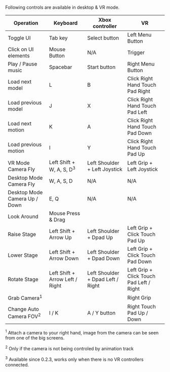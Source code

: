 Following controls are available in desktop & VR mode.


Operation | Keyboard | Xbox controller | VR
--- | --- | --- | ---
Toggle UI | Tab key | Select button | Left Menu Button
Click on UI elements | Mouse Button | N/A | Trigger
Play / Pause music | Spacebar | Start button | Right Menu Button
Load next model | L | B | Click Right Hand Touch Pad Right
Load previous model | J | X | Click Right Hand Touch Pad Left
Load next motion | K | A | Click Right Hand Touch Pad Down
Load previous motion | I | Y | Click Right Hand Touch Pad Up
VR Mode Camera Fly | Left Shift + W, A, S, D<sup>3</sup> | Left Shoulder + Left Joystick | Left Grip + Left Joystick
Desktop Mode Camera Fly | W, A, S, D | N/A | N/A 
Desktop Mode Camera Up / Down | E, Q | N/A | N/A
Look Around | Mouse Press & Drag | | 
Raise Stage | Left Shift + Arrow Up | Left Shoulder + Dpad Up | Left Grip + Click Touch Pad Up
Lower Stage | Left Shift + Arrow Down | Left Shoulder + Dpad Down | Left Grip + Click Touch Pad Down
Rotate Stage | Left Shift + Arrow Left / Right | Left Shoulder + Dpad Left / Right | Left Grip + Click Touch Pad Left / Right
Grab Camera<sup>1</sup> | | | Right Grip 
Change Auto Camera FOV<sup>2</sup> | I / K | A / Y button | Right Touch Pad Up / Down


<sup>1</sup> Attach a camera to your right hand, image from the camera can be seen from one of the big screens.

<sup>2</sup> Only if the camera is not being controled by animation track

<sup>3</sup> Available since 0.2.3, works only when there is no VR controllers connected. 
